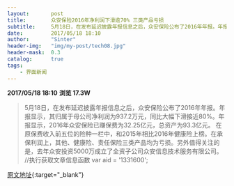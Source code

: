 ```yaml
---
layout:       post
title:        众安保险2016年净利润下滑逾70% 三类产品亏损
subtitle:     5月18日，在发布延迟披露年报信息之后，众安保险公布了2016年年报。年报显示，其归属于母公司净利润为937.2万元。
date:         2017/05/18 18:10
author:       "Sinter"
header-img:   "img/my-post/tech08.jpg"
header-mask:  0.3
catalog:      true
tags:
    - 界面新闻
---
```


**2017/05/18 18:10**  **浏览 17.3W**

> 5月18日，在发布延迟披露年报信息之后，众安保险公布了2016年年报。年报显示，其归属于母公司净利润为937.2万元，同比大幅下滑接近80%。年报显示，2016年众安保险已赚保费为32.25亿元，总资产为93.3亿元。
在原保费收入前五位的险种一栏中，和2015年相比2016年健康险上榜。在承保利润上，其他、健康险、责任保险三类产品均为亏损。另外值得关注的是，去年众安投资5000万成立了全资子公司众安信息技术服务有限公司。
	//执行获取文章信息函数
	var aid = '1331600';


[原文地址](http://www.jiemian.com/article/1331600.html){:target="_blank"}


